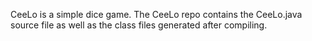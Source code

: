 CeeLo is a simple dice game. The CeeLo repo contains the CeeLo.java source file as well as the class files generated after compiling.

